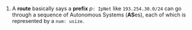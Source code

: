 1. A **route** basically says a **prefix** $p$`:
IpNet` like `193.254.30.0/24` can go through a sequence of
Autonomous Systems (**AS**es), each of which is represented by a `num:
usize`.
